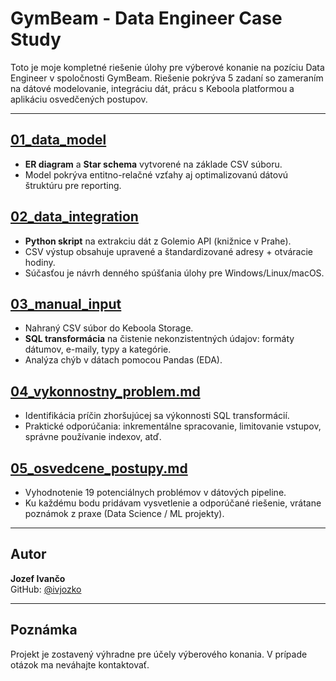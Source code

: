 # GymBeam - Data Engineer Case Study

Toto je moje kompletné riešenie úlohy pre výberové konanie na pozíciu Data Engineer v spoločnosti GymBeam. Riešenie pokrýva 5 zadaní so zameraním na dátové modelovanie, integráciu dát, prácu s Keboola platformou a aplikáciu osvedčených postupov.

---

## [01_data_model](01_data_model)
- **ER diagram** a **Star schema** vytvorené na základe CSV súboru.
- Model pokrýva entitno-relačné vzťahy aj optimalizovanú dátovú štruktúru pre reporting.

## [02_data_integration](02_data_integration)
- **Python skript** na extrakciu dát z Golemio API (knižnice v Prahe).
- CSV výstup obsahuje upravené a štandardizované adresy + otváracie hodiny.
- Súčasťou je návrh denného spúšťania úlohy pre Windows/Linux/macOS.

## [03_manual_input](03_manual_input)
- Nahraný CSV súbor do Keboola Storage.
- **SQL transformácia** na čistenie nekonzistentných údajov: formáty dátumov, e-maily, typy a kategórie.
- Analýza chýb v dátach pomocou Pandas (EDA).

## [04_vykonnostny_problem.md](04_vykonnostny_problem.md)
- Identifikácia príčin zhoršujúcej sa výkonnosti SQL transformácií.
- Praktické odporúčania: inkrementálne spracovanie, limitovanie vstupov, správne používanie indexov, atď.

## [05_osvedcene_postupy.md](05_osvedcene_postupy.md)
- Vyhodnotenie 19 potenciálnych problémov v dátových pipeline.
- Ku každému bodu pridávam vysvetlenie a odporúčané riešenie, vrátane poznámok z praxe (Data Science / ML projekty).

---

## Autor
**Jozef Ivančo**  
GitHub: [@ivjozko](https://github.com/ivjozko)

---

## Poznámka
Projekt je zostavený výhradne pre účely výberového konania. V prípade otázok ma neváhajte kontaktovať.

